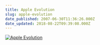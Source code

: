 ```yaml
---
title: Apple Evolution
slug: apple-evolution
date_published: 2007-06-30T11:36:26.000Z
date_updated: 2018-08-22T09:39:08.000Z
---
```


[![Apple Evolution](//picdump.thafaker.de/2007/06/a.e.jpg)](http://picdump.thafaker.de/2007/06/apple_evolution.jpg)
